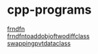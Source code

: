 # cpp-programs
[frndfn](https://github.com/rich-747/cpp-programs/blob/main/frndfn.cpp)       
[frndfntoaddobjoftwodiffclass](https://github.com/rich-747/cpp-programs/blob/main/frndfntoaddobjoftwodiffclass.cpp)      
[swappingpvtdataclass](https://github.com/rich-747/cpp-programs/blob/main/swappingpvtdataclass.cpp)    
